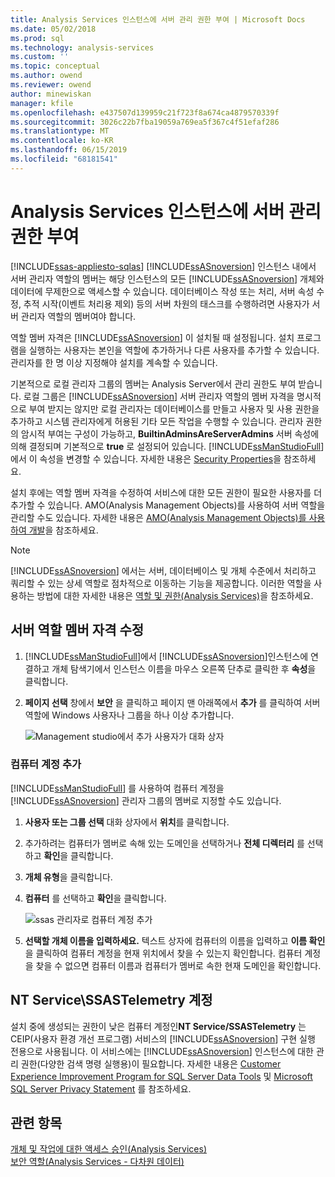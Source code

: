 ```yaml
---
title: Analysis Services 인스턴스에 서버 관리 권한 부여 | Microsoft Docs
ms.date: 05/02/2018
ms.prod: sql
ms.technology: analysis-services
ms.custom: ''
ms.topic: conceptual
ms.author: owend
ms.reviewer: owend
author: minewiskan
manager: kfile
ms.openlocfilehash: e437507d139959c21f723f8a674ca4879570339f
ms.sourcegitcommit: 3026c22b7fba19059a769ea5f367c4f51efaf286
ms.translationtype: MT
ms.contentlocale: ko-KR
ms.lasthandoff: 06/15/2019
ms.locfileid: "68181541"
---
```

# <a name="grant-server-admin-rights-to-an--analysis-services-instance"></a>Analysis Services 인스턴스에 서버 관리 권한 부여
[!INCLUDE[ssas-appliesto-sqlas](../../includes/ssas-appliesto-sqlas.md)]
  [!INCLUDE[ssASnoversion](../../includes/ssasnoversion-md.md)] 인스턴스 내에서 서버 관리자 역할의 멤버는 해당 인스턴스의 모든 [!INCLUDE[ssASnoversion](../../includes/ssasnoversion-md.md)] 개체와 데이터에 무제한으로 액세스할 수 있습니다. 데이터베이스 작성 또는 처리, 서버 속성 수정, 추적 시작(이벤트 처리용 제외) 등의 서버 차원의 태스크를 수행하려면 사용자가 서버 관리자 역할의 멤버여야 합니다.  
  
 역할 멤버 자격은 [!INCLUDE[ssASnoversion](../../includes/ssasnoversion-md.md)] 이 설치될 때 설정됩니다. 설치 프로그램을 실행하는 사용자는 본인을 역할에 추가하거나 다른 사용자를 추가할 수 있습니다. 관리자를 한 명 이상 지정해야 설치를 계속할 수 있습니다.  
  
 기본적으로 로컬 관리자 그룹의 멤버는 Analysis Server에서 관리 권한도 부여 받습니다. 로컬 그룹은 [!INCLUDE[ssASnoversion](../../includes/ssasnoversion-md.md)] 서버 관리자 역할의 멤버 자격을 명시적으로 부여 받지는 않지만 로컬 관리자는 데이터베이스를 만들고 사용자 및 사용 권한을 추가하고 시스템 관리자에게 허용된 기타 모든 작업을 수행할 수 있습니다. 관리자 권한의 암시적 부여는 구성이 가능하고, **BuiltinAdminsAreServerAdmins** 서버 속성에 의해 결정되며 기본적으로 **true** 로 설정되어 있습니다. [!INCLUDE[ssManStudioFull](../../includes/ssmanstudiofull-md.md)]에서 이 속성을 변경할 수 있습니다. 자세한 내용은 [Security Properties](../../analysis-services/server-properties/security-properties.md)을 참조하세요.  
  
 설치 후에는 역할 멤버 자격을 수정하여 서비스에 대한 모든 권한이 필요한 사용자를 더 추가할 수 있습니다. AMO(Analysis Management Objects)를 사용하여 서버 역할을 관리할 수도 있습니다. 자세한 내용은 [AMO&#40;Analysis Management Objects&#41;를 사용하여 개발](https://docs.microsoft.com/bi-reference/amo/developing-with-analysis-management-objects-amo)을 참조하세요.  
  
> [!NOTE]  
>  [!INCLUDE[ssASnoversion](../../includes/ssasnoversion-md.md)] 에서는 서버, 데이터베이스 및 개체 수준에서 처리하고 쿼리할 수 있는 상세 역할로 점차적으로 이동하는 기능을 제공합니다. 이러한 역할을 사용하는 방법에 대한 자세한 내용은 [역할 및 권한&#40;Analysis Services&#41;](../../analysis-services/multidimensional-models/roles-and-permissions-analysis-services.md)을 참조하세요.  
  
## <a name="modify-server-role-membership"></a>서버 역할 멤버 자격 수정  
  
1.  [!INCLUDE[ssManStudioFull](../../includes/ssmanstudiofull-md.md)]에서 [!INCLUDE[ssASnoversion](../../includes/ssasnoversion-md.md)]인스턴스에 연결하고 개체 탐색기에서 인스턴스 이름을 마우스 오른쪽 단추로 클릭한 후 **속성**을 클릭합니다.  
  
2.  **페이지 선택** 창에서 **보안** 을 클릭하고 페이지 맨 아래쪽에서 **추가** 를 클릭하여 서버 역할에 Windows 사용자나 그룹을 하나 이상 추가합니다.  
  
     ![Management studio에서 추가 사용자가 대화 상자](../../analysis-services/instances/media/ssas-serveradminadd.png "management studio에서 추가 사용자가 대화 상자")  
  
### <a name="add-computer-accounts"></a>컴퓨터 계정 추가  
 [!INCLUDE[ssManStudioFull](../../includes/ssmanstudiofull-md.md)] 를 사용하여 컴퓨터 계정을 [!INCLUDE[ssASnoversion](../../includes/ssasnoversion-md.md)] 관리자 그룹의 멤버로 지정할 수도 있습니다.  
  
1.  **사용자 또는 그룹 선택** 대화 상자에서 **위치**를 클릭합니다.  
  
2.  추가하려는 컴퓨터가 멤버로 속해 있는 도메인을 선택하거나 **전체 디렉터리** 를 선택하고 **확인**을 클릭합니다.  
  
3.  **개체 유형**을 클릭합니다.  
  
4.  **컴퓨터** 를 선택하고 **확인**을 클릭합니다.  
  
     ![ssas 관리자로 컴퓨터 계정 추가](../../analysis-services/instances/media/ssas-in-ssms-computerobjects.png "ssas 관리자로 컴퓨터 계정 추가")  
  
5.  **선택할 개체 이름을 입력하세요.** 텍스트 상자에 컴퓨터의 이름을 입력하고 **이름 확인** 을 클릭하여 컴퓨터 계정을 현재 위치에서 찾을 수 있는지 확인합니다. 컴퓨터 계정을 찾을 수 없으면 컴퓨터 이름과 컴퓨터가 멤버로 속한 현재 도메인을 확인합니다.  
  
## <a name="nt-servicessastelemetry-account"></a>NT Service\SSASTelemetry 계정  
 설치 중에 생성되는 권한이 낮은 컴퓨터 계정인**NT Service/SSASTelemetry** 는 CEIP(사용자 환경 개선 프로그램) 서비스의 [!INCLUDE[ssASnoversion](../../includes/ssasnoversion-md.md)] 구현 실행 전용으로 사용됩니다. 이 서비스에는 [!INCLUDE[ssASnoversion](../../includes/ssasnoversion-md.md)] 인스턴스에 대한 관리 권한(다양한 검색 명령 실행용)이 필요합니다. 자세한 내용은 [Customer Experience Improvement Program for SQL Server Data Tools](../../sql-server/customer-experience-improvement-program-for-sql-server-data-tools.md) 및 [Microsoft SQL Server Privacy Statement](http://go.microsoft.com/fwlink/?LinkID=868444) 를 참조하세요.  
  
## <a name="see-also"></a>관련 항목  
 [개체 및 작업에 대한 액세스 승인&#40;Analysis Services&#41;](../../analysis-services/multidimensional-models/authorizing-access-to-objects-and-operations-analysis-services.md)   
 [보안 역할&#40;Analysis Services - 다차원 데이터&#41;](../../analysis-services/multidimensional-models/olap-logical/security-roles-analysis-services-multidimensional-data.md)  
  
  
